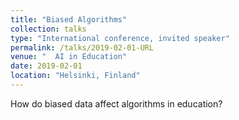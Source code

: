 ```yaml
---
title: "Biased Algorithms"
collection: talks
type: "International conference, invited speaker"
permalink: /talks/2019-02-01-URL
venue: "  AI in Education"
date: 2019-02-01
location: "Helsinki, Finland"
---
```


How do biased data affect algorithms in education?
